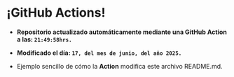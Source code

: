 # ¡GitHub Actions!
* **Repositorio actualizado automáticamente mediante una GitHub Action a las: `21:49:58hrs.`**
* **Modificado el día: `17, del mes de junio, del año 2025.`**

* Ejemplo sencillo de cómo la **Action** modifica este archivo README.md.
